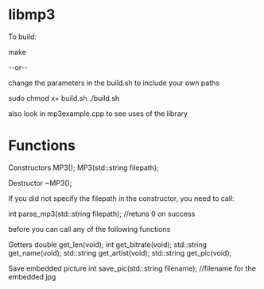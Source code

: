 # libmp3
To build:

make

--or--

change the parameters in the build.sh to include your own paths

sudo chmod x+ build.sh
./build.sh

also look in mp3example.cpp to see uses of the library

# Functions

Constructors
MP3();
MP3(std::string filepath);

Destructor
~MP3();

If you did not specify the filepath in the constructor, you need to call:

int parse_mp3(std::string filepath); //retuns 0 on success

before you can call any of the following functions

Getters
double get_len(void);
int get_bitrate(void);
std::string get_name(void);
std::string get_artist(void);
std::string get_pic(void);

Save embedded picture
int save_pic(std::string filename); //filename for the embedded jpg
